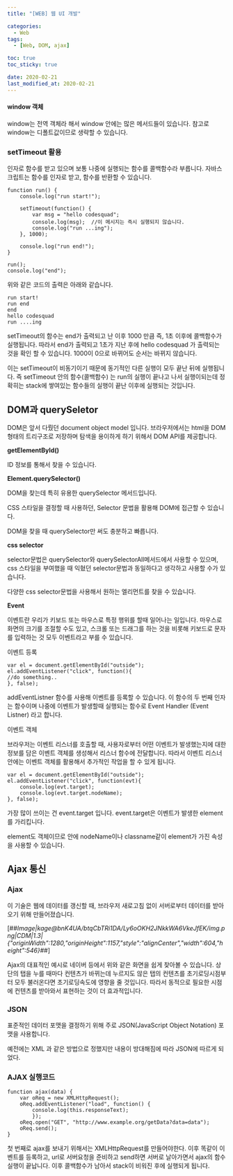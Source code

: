 ```yaml
---
title: "[WEB] 웹 UI 개발"

categories:
  - Web
tags:
  - [Web, DOM, ajax]

toc: true
toc_sticky: true

date: 2020-02-21
last_modified_at: 2020-02-21
---
```


#### **window 객체**

window는 전역 객체라 해서 window 안에는 많은 메서드들이 있습니다. 참고로 window는 디폴트값이므로 생략할 수 있습니다.

### **setTimeout 활용**

인자로 함수를 받고 있으며 보통 나중에 실행되는 함수를 콜백함수라 부릅니다. 자바스크립트는 함수를 인자로 받고, 함수를 반환할 수 있습니다.

```
function run() {
	console.log("run start!");

    setTimeout(function() {
        var msg = "hello codesquad";
        console.log(msg);  //이 메시지는 즉시 실행되지 않습니다.
        console.log("run ...ing");
    }, 1000);

    console.log("run end!");
}

run();
console.log("end");
```

위와 같은 코드의 출력은 아래와 같습니다.

```
run start!
run end
end
hello codesquad
run ....ing
```

setTimeout의 함수는 end가 출력되고 난 이후 1000 만큼 즉, 1초 이후에 콜백함수가 실행됩니다. 따라서 end가 출력되고 1초가 지난 후에 hello codesquad 가 출력되는 것을 확인 할 수 있습니다. 1000이 0으로 바뀌어도 순서는 바뀌지 않습니다.

이는 setTimeout이 비동기이기 때문에 동기적인 다른 실행이 모두 끝난 뒤에 실행됩니다. 즉 setTimeout 안의 함수(콜백함수) 는 run의 실행이 끝나고 나서 실행이되는데 정확히는 stack에 쌓여있는 함수들의 실행이 끝난 이후에 실행되는 것입니다.

## DOM과 querySeletor

DOM은 앞서 다뤘던 document object model 입니다. 브라우저에서는 html을 DOM 형태의 트리구조로 저장하며 탐색을 용이하게 하기 위해서 DOM API를 제공합니다.

**getElementById()**

ID 정보를 통해서 찾을 수 있습니다.

**Element.querySelector()**

DOM을 찾는데 특히 유용한 querySelector 메서드입니다.

CSS 스타일을 결정할 때 사용하던, Selector 문법을 활용해 DOM에 접근할 수 있습니다.

DOM을 찾을 때 querySelector만 써도 충분하고 빠릅니다.

**css selector**

selector문법은 querySelector와 querySelectorAll메서드에서 사용할 수 있으며, css 스타일을 부여했을 때 익혔던 selector문법과 동일하다고 생각하고 사용할 수가 있습니다.

다양한 css selector문법을 사용해서 원하는 엘리먼트를 찾을 수 있습니다.

**Event**

이벤트란 우리가 키보드 또는 마우스로 특정 행위를 할때 일어나는 일입니다. 마우스로 화면의 크기를 조절할 수도 있고, 스크롤 또는 드래그를 하는 것을 비롯해 키보드로 문자를 입력하는 것 모두 이벤트라고 부를 수 있습니다.

이벤트 등록

```
var el = document.getElementById("outside");
el.addEventListener("click", function(){
//do something..
}, false);
```

addEventListner 함수를 사용해 이벤트를 등록할 수 있습니다. 이 함수의 두 번째 인자는 함수이며 나중에 이벤트가 발생할때 실행되는 함수로 Event Handler (Event Listner) 라고 합니다.

이벤트 객체

브라우저는 이벤트 리스너를 호출할 때, 사용자로부터 어떤 이벤트가 발생했는지에 대한 정보를 담은 이벤트 객체를 생성해서 리스너 함수에 전달합니다. 따라서 이벤트 리스너 안에는 이벤트 객체를 활용해서 추가적인 작업을 할 수 있게 됩니다.

```
var el = document.getElementById("outside");
el.addEventListener("click", function(evt){
	console.log(evt.target);
    console.log(evt.target.nodeName);
}, false);
```

가장 많이 쓰이는 건 event.target 입니다. event.target은 이벤트가 발생한 element를 가리킵니다.

element도 객체이므로 안에 nodeName이나 classname같이 element가 가진 속성을 사용할 수 있습니다.

## Ajax 통신

### **Ajax**

이 기술은 웹에 데이터를 갱신할 때, 브라우저 새로고침 없이 서버로부터 데이터를 받아오기 위해 만들어졌습니다.

[##_Image|kage@bnK4UA/btqCbTRi1DA/Ly6oOKH2JNkkWA6VkeJfEK/img.png|CDM|1.3|{"originWidth":1280,"originHeight":1157,"style":"alignCenter","width":604,"height":546}_##]

Ajax의 대표적인 예시로 네이버 등에서 위와 같은 화면을 쉽게 찾아볼 수 있습니다. 상단의 탭을 누를 때마다 컨텐츠가 바뀌는데 누르지도 않은 탭의 컨텐츠를 초기로딩시점부터 모두 불러온다면 초기로딩속도에 영향을 줄 것입니다. 따라서 동적으로 필요한 시점에 컨텐츠를 받아와서 표현하는 것이 더 효과적입니다.

### **JSON**

표준적인 데이터 포맷을 결정하기 위해 주로 JSON(JavaScript Object Notation) 포맷을 사용합니다.

예전에는 XML 과 같은 방법으로 정했지만 내용이 방대해짐에 따라 JSON에 따르게 되었다.

### **AJAX 실행코드**

```
function ajax(data) {
	var oReq = new XMLHttpRequest();
    oReq.addEventListener("load", function() {
    	console.log(this.responseText);
        });
    oReq.open("GET", "http://www.example.org/getData?data=data");
    oReq.send();
}
```

첫 번째로 ajax를 보내기 위해서는 XMLHttpRequest를 만들어야한다. 이후 똑같이 이벤트를 등록하고, url로 서버요청을 준비하고 send하면 서버로 날아가면서 ajax의 함수 실행이 끝납니다. 이후 콜백함수가 남아서 stack이 비워진 후에 실행되게 됩니다.
